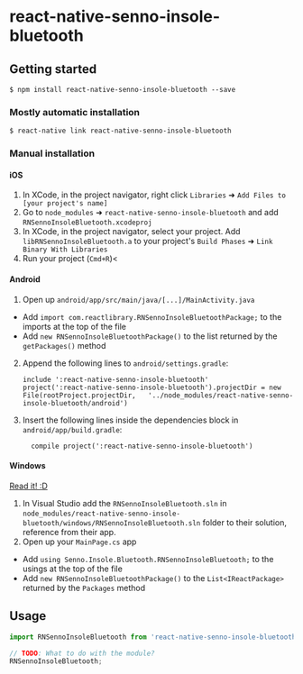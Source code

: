 
# react-native-senno-insole-bluetooth

## Getting started

`$ npm install react-native-senno-insole-bluetooth --save`

### Mostly automatic installation

`$ react-native link react-native-senno-insole-bluetooth`

### Manual installation


#### iOS

1. In XCode, in the project navigator, right click `Libraries` ➜ `Add Files to [your project's name]`
2. Go to `node_modules` ➜ `react-native-senno-insole-bluetooth` and add `RNSennoInsoleBluetooth.xcodeproj`
3. In XCode, in the project navigator, select your project. Add `libRNSennoInsoleBluetooth.a` to your project's `Build Phases` ➜ `Link Binary With Libraries`
4. Run your project (`Cmd+R`)<

#### Android

1. Open up `android/app/src/main/java/[...]/MainActivity.java`
  - Add `import com.reactlibrary.RNSennoInsoleBluetoothPackage;` to the imports at the top of the file
  - Add `new RNSennoInsoleBluetoothPackage()` to the list returned by the `getPackages()` method
2. Append the following lines to `android/settings.gradle`:
  	```
  	include ':react-native-senno-insole-bluetooth'
  	project(':react-native-senno-insole-bluetooth').projectDir = new File(rootProject.projectDir, 	'../node_modules/react-native-senno-insole-bluetooth/android')
  	```
3. Insert the following lines inside the dependencies block in `android/app/build.gradle`:
  	```
      compile project(':react-native-senno-insole-bluetooth')
  	```

#### Windows
[Read it! :D](https://github.com/ReactWindows/react-native)

1. In Visual Studio add the `RNSennoInsoleBluetooth.sln` in `node_modules/react-native-senno-insole-bluetooth/windows/RNSennoInsoleBluetooth.sln` folder to their solution, reference from their app.
2. Open up your `MainPage.cs` app
  - Add `using Senno.Insole.Bluetooth.RNSennoInsoleBluetooth;` to the usings at the top of the file
  - Add `new RNSennoInsoleBluetoothPackage()` to the `List<IReactPackage>` returned by the `Packages` method


## Usage
```javascript
import RNSennoInsoleBluetooth from 'react-native-senno-insole-bluetooth';

// TODO: What to do with the module?
RNSennoInsoleBluetooth;
```
  
